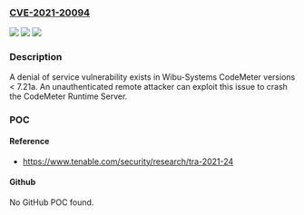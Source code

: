 ### [CVE-2021-20094](https://cve.mitre.org/cgi-bin/cvename.cgi?name=CVE-2021-20094)
![](https://img.shields.io/static/v1?label=Product&message=Wibu-Systems%20CodeMeter&color=blue)
![](https://img.shields.io/static/v1?label=Version&message=n%2Fa&color=blue)
![](https://img.shields.io/static/v1?label=Vulnerability&message=Uncaught%20Exception&color=brighgreen)

### Description

A denial of service vulnerability exists in Wibu-Systems CodeMeter versions < 7.21a. An unauthenticated remote attacker can exploit this issue to crash the CodeMeter Runtime Server.

### POC

#### Reference
- https://www.tenable.com/security/research/tra-2021-24

#### Github
No GitHub POC found.

